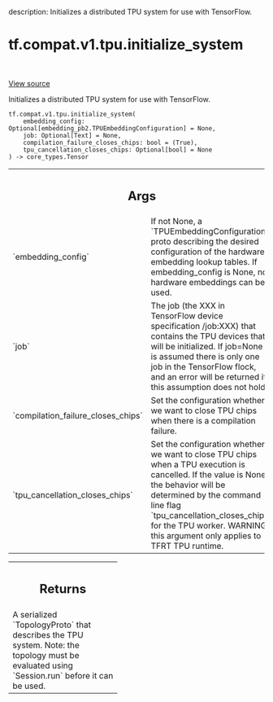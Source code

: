 description: Initializes a distributed TPU system for use with TensorFlow.

<div itemscope itemtype="http://developers.google.com/ReferenceObject">
<meta itemprop="name" content="tf.compat.v1.tpu.initialize_system" />
<meta itemprop="path" content="Stable" />
</div>

# tf.compat.v1.tpu.initialize_system

<!-- Insert buttons and diff -->

<table class="tfo-notebook-buttons tfo-api nocontent" align="left">

</table>

<a target="_blank" href="/code/stable/tensorflow/python/tpu/tpu.py">View source</a>



Initializes a distributed TPU system for use with TensorFlow.

<pre class="devsite-click-to-copy prettyprint lang-py tfo-signature-link">
<code>tf.compat.v1.tpu.initialize_system(
    embedding_config: Optional[embedding_pb2.TPUEmbeddingConfiguration] = None,
    job: Optional[Text] = None,
    compilation_failure_closes_chips: bool = (True),
    tpu_cancellation_closes_chips: Optional[bool] = None
) -> core_types.Tensor
</code></pre>



<!-- Placeholder for "Used in" -->


<!-- Tabular view -->
 <table class="responsive fixed orange">
<colgroup><col width="214px"><col></colgroup>
<tr><th colspan="2"><h2 class="add-link">Args</h2></th></tr>

<tr>
<td>
`embedding_config`
</td>
<td>
If not None, a `TPUEmbeddingConfiguration` proto
describing the desired configuration of the hardware embedding lookup
tables. If embedding_config is None, no hardware embeddings can be used.
</td>
</tr><tr>
<td>
`job`
</td>
<td>
The job (the XXX in TensorFlow device specification /job:XXX) that
contains the TPU devices that will be initialized. If job=None it is
assumed there is only one job in the TensorFlow flock, and an error will
be returned if this assumption does not hold.
</td>
</tr><tr>
<td>
`compilation_failure_closes_chips`
</td>
<td>
Set the configuration whether
we want to close TPU chips when there is a compilation failure.
</td>
</tr><tr>
<td>
`tpu_cancellation_closes_chips`
</td>
<td>
Set the configuration whether
we want to close TPU chips when a TPU execution is cancelled. If the value
is None, the behavior will be determined by the command line flag
`tpu_cancellation_closes_chips` for the TPU worker. WARNING: this argument
only applies to TFRT TPU runtime.
</td>
</tr>
</table>



<!-- Tabular view -->
 <table class="responsive fixed orange">
<colgroup><col width="214px"><col></colgroup>
<tr><th colspan="2"><h2 class="add-link">Returns</h2></th></tr>
<tr class="alt">
<td colspan="2">
A serialized `TopologyProto` that describes the TPU system. Note:
the topology must be evaluated using `Session.run` before it can be used.
</td>
</tr>

</table>

